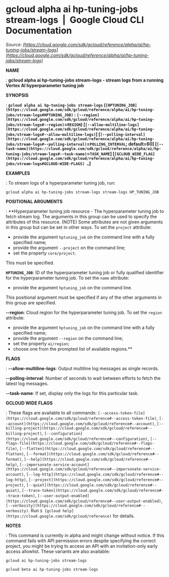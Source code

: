# gcloud alpha ai hp-tuning-jobs stream-logs  |  Google Cloud CLI Documentation

*Source: [https://cloud.google.com/sdk/gcloud/reference/alpha/ai/hp-tuning-jobs/stream-logs](https://cloud.google.com/sdk/gcloud/reference/alpha/ai/hp-tuning-jobs/stream-logs)*

**NAME**

: **gcloud alpha ai hp-tuning-jobs stream-logs - stream logs from a running Vertex AI hyperparameter tuning job**

**SYNOPSIS**

: **`gcloud alpha ai hp-tuning-jobs stream-logs` (`[HPTUNING_JOB](https://cloud.google.com/sdk/gcloud/reference/alpha/ai/hp-tuning-jobs/stream-logs#HPTUNING_JOB)` : `[--region](https://cloud.google.com/sdk/gcloud/reference/alpha/ai/hp-tuning-jobs/stream-logs#--region)`=`REGION`) [`[--allow-multiline-logs](https://cloud.google.com/sdk/gcloud/reference/alpha/ai/hp-tuning-jobs/stream-logs#--allow-multiline-logs)`] [`[--polling-interval](https://cloud.google.com/sdk/gcloud/reference/alpha/ai/hp-tuning-jobs/stream-logs#--polling-interval)`=`POLLING_INTERVAL`; default=60] [`[--task-name](https://cloud.google.com/sdk/gcloud/reference/alpha/ai/hp-tuning-jobs/stream-logs#--task-name)`=`TASK_NAME`] [`[GCLOUD_WIDE_FLAG](https://cloud.google.com/sdk/gcloud/reference/alpha/ai/hp-tuning-jobs/stream-logs#GCLOUD-WIDE-FLAGS) …`]**

**EXAMPLES**

: To stream logs of a hyperparameter tuning job, run:

```
gcloud alpha ai hp-tuning-jobs stream-logs stream-logs HP_TUNING_JOB
```

**POSITIONAL ARGUMENTS**

: **Hyperparameter tuning job resource - The hyperparameter tuning job to fetch
stream log. The arguments in this group can be used to specify the attributes of
this resource. (NOTE) Some attributes are not given arguments in this group but
can be set in other ways.
To set the `project` attribute:

- provide the argument `hptuning_job` on the command line with a fully
specified name;
- provide the argument `--project` on the command line;
- set the property `core/project`.

This must be specified.

**`HPTUNING_JOB`**:
ID of the hyperparameter tuning job or fully qualified identifier for the
hyperparameter tuning job.
To set the `name` attribute:

- provide the argument `hptuning_job` on the command line.

This positional argument must be specified if any of the other arguments in this
group are specified.

**--region**:
Cloud region for the hyperparameter tuning job.
To set the `region` attribute:

- provide the argument `hptuning_job` on the command line with a fully
specified name;
- provide the argument `--region` on the command line;
- set the property `ai/region`;
- choose one from the prompted list of available regions.**

**FLAGS**

: **--allow-multiline-logs**:
Output multiline log messages as single records.

**--polling-interval**:
Number of seconds to wait between efforts to fetch the latest log messages.

**--task-name**:
If set, display only the logs for this particular task.

**GCLOUD WIDE FLAGS**

: These flags are available to all commands: `[--access-token-file](https://cloud.google.com/sdk/gcloud/reference#--access-token-file)`,
`[--account](https://cloud.google.com/sdk/gcloud/reference#--account)`, `[--billing-project](https://cloud.google.com/sdk/gcloud/reference#--billing-project)`,
`[--configuration](https://cloud.google.com/sdk/gcloud/reference#--configuration)`,
`[--flags-file](https://cloud.google.com/sdk/gcloud/reference#--flags-file)`,
`[--flatten](https://cloud.google.com/sdk/gcloud/reference#--flatten)`, `[--format](https://cloud.google.com/sdk/gcloud/reference#--format)`, `[--help](https://cloud.google.com/sdk/gcloud/reference#--help)`, `[--impersonate-service-account](https://cloud.google.com/sdk/gcloud/reference#--impersonate-service-account)`,
`[--log-http](https://cloud.google.com/sdk/gcloud/reference#--log-http)`,
`[--project](https://cloud.google.com/sdk/gcloud/reference#--project)`, `[--quiet](https://cloud.google.com/sdk/gcloud/reference#--quiet)`, `[--trace-token](https://cloud.google.com/sdk/gcloud/reference#--trace-token)`, `[--user-output-enabled](https://cloud.google.com/sdk/gcloud/reference#--user-output-enabled)`,
`[--verbosity](https://cloud.google.com/sdk/gcloud/reference#--verbosity)`.
Run `$ [gcloud help](https://cloud.google.com/sdk/gcloud/reference)` for details.

**NOTES**

: This command is currently in alpha and might change without notice. If this
command fails with API permission errors despite specifying the correct project,
you might be trying to access an API with an invitation-only early access
allowlist. These variants are also available:

```
gcloud ai hp-tuning-jobs stream-logs
```

```
gcloud beta ai hp-tuning-jobs stream-logs
```